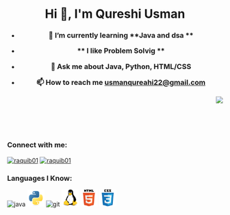 <h1 align="center">Hi 👋, I'm Qureshi Usman</h1>
<h3 align="center"...............Learning........!!</h3>

- 🌱 I’m currently learning **Java and dsa **
- ** I like Problem Solvig **
- 💬 Ask me about **Java, Python, HTML/CSS**

- 📫 How to reach me **usmanqureahi22@gmail.com**

<img align="right" src="https://media4.giphy.com/media/v1.Y2lkPTc5MGI3NjExYzc4MWYwMmIyYTgwZDlhYjcxY2YxNGY2NDUzNDgwMDEyOGUyYTQ1YyZlcD12MV9pbnRlcm5hbF9naWZzX2dpZklkJmN0PWc/qgQUggAC3Pfv687qPC/giphy.gif">


<br><br><br><br>
<h3 align="left">Connect with me:</h3>
<p align="left">
<a href="https://linkedin.com/in/raquib01" target="blank"><img align="center" src="https://raw.githubusercontent.com/rahuldkjain/github-profile-readme-generator/master/src/images/icons/Social/linked-in-alt.svg" alt="raquib01" height="30" width="40" /></a>
<a href="https://instagram.com/raquib01" target="blank"><img align="center" src="https://raw.githubusercontent.com/rahuldkjain/github-profile-readme-generator/master/src/images/icons/Social/instagram.svg" alt="raquib01" height="30" width="40" /></a>

</p>

<h3 align="left">Languages I Know:</h3>
<p align="left">
<img src="https://brandslogos.com/wp-content/uploads/thumbs/java-logo-vector-1.svg" title="Java" alt="java" width="40" height="40"/>
<img src="https://raw.githubusercontent.com/devicons/devicon/master/icons/python/python-original.svg" title="Python" alt="python" width="40" height="40"/>
<img src="https://www.vectorlogo.zone/logos/git-scm/git-scm-icon.svg" title="Git" alt="git" width="40" height="40"/>
<img src="https://raw.githubusercontent.com/devicons/devicon/master/icons/linux/linux-original.svg" title="Linux" alt="linux" width="40" height="40"/>
<img src="https://raw.githubusercontent.com/devicons/devicon/master/icons/html5/html5-original-wordmark.svg" title="HTML" alt="html5" width="40" height="40"/>
<img src="https://raw.githubusercontent.com/devicons/devicon/master/icons/css3/css3-original-wordmark.svg" title="CSS" alt="css3" width="40" height="40"/></p>

